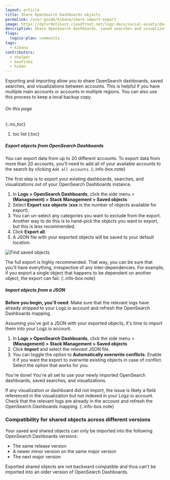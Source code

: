 ```yaml
---
layout: article
title: Share OpenSearch Dashboards objects
permalink: /user-guide/kibana/share-import-export
image: https://dytvr9ot2sszz.cloudfront.net/logz-docs/social-assets/docs-social.jpg
description: Share OpenSearch dashboards, saved searches and visualizations between accounts by exporting and importing them.
flags:
  logzio-plan: community
tags:
  - kibana
contributors:
  - shalper
  - boofinka
  - hidan
---
```


Exporting and importing allow you to share OpenSearch dashboards, saved searches, and visualizations between accounts. This is helpful if you have multiple main accounts or accounts in multiple regions. You can also use this process to keep a local backup copy.

###### On this page
{:.no_toc}

1. toc list
{:toc}

<div class="tasklist">

##### Export objects from OpenSearch Dashboards 

You can export data from up to 20 different accounts. To export data from more than 20 accounts, you'll need to add all of your available accounts to the search by clicking `Add all accounts`.
{:.info-box.note}

The first step is to export your existing dashboards, searches, and visualizations out of your OpenSearch Dashboards instance.

1. In **Logs > OpenSearch Dashboards**, click the side menu > **<i class="li li-gear"></i> (Management) > Stack Management > Saved objects** 
2. Select **Export xxx objects** (**xxx** is the number of objects available for export).
3. You can un-select any categories you want to exclude from the export. Another way to do this is to hand-pick the objects you want to export, but this is less recommended.
4. Click **Export all**. 
5. A JSON file with your exported objects will be saved to your default location.


![Find saved objects](https://dytvr9ot2sszz.cloudfront.net/logz-docs/kibana/export-objects.gif)

<!-- <video autoplay loop>
  <source src="https://dytvr9ot2sszz.cloudfront.net/logz-docs/kibana-videos/export_kibana_objects1.mp4" type="video/mp4" />
</video> -->

The full export is highly recommended. That way, you can be sure that you'll have everything, irrespective of any inter-dependencies. For example, if you export a single object that happens to be dependent on another object, the export can fail.
 {:.info-box.note}


##### Import objects from a JSON

**Before you begin, you'll need**:
Make sure that the relevant logs have already shipped to your Logz.io account and refresh the OpenSearch Dashboards mapping.

Assuming you've got a JSON with your exported objects, it's time to import them into your Logz.io account.

1. In **Logs > OpenSearch Dashboards**,  click the side menu > **<i class="li li-gear"></i> (Management) > Stack Management > Saved objects** 
2. Click **Import** and select the relevant JSON file.
3. You can toggle the option to **Automatically overwrite conflicts**. Enable it if you want the export to overwrite existing objects in case of conflict. Select the option that works for you.

You're done! You're all set to use your newly imported OpenSearch dashboards, saved searches, and visualizations.

If any visualization or dashboard did not import, the issue is likely a field referenced in the visualization but not indexed in your Logz.io account. Check that the relevant logs are already in the account and refresh the OpenSearch Dashboards mapping.
 {:.info-box.note}

 </div>

### Compatibility for shared objects across different versions
 
 Your saved and shared objects can only be imported into the following OpenSearch Dashboards versions: 
 
 * The same release version
 * A newer minor version on the same major version
 * The next major version

Exported shared objects are not backward compatible and thus can’t be imported into an older version of OpenSearch Dashboards.

<!-- 
##### Compatibility examples

The following table provides some compatibility examples:

|Exporting from version: | Importing to version:| Compatible? [Y/N]|
|---|---|---|
| 6.7.0 |6.8.1|Yes|
| 6.8.1 |7.3.0|Yes|
| 7.3.0 |7.11.1|Yes|
| **7.11.1**| **7.6.0**| **No**|
| **6.8.1** | **8.0.0**| **No**|
-->